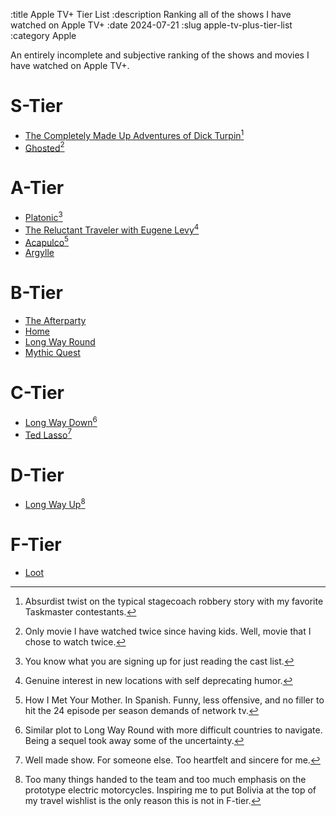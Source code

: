 :title Apple TV+ Tier List
:description Ranking all of the shows I have watched on Apple TV+
:date 2024-07-21
:slug apple-tv-plus-tier-list
:category Apple

An entirely incomplete and subjective ranking of the shows and movies I have watched on Apple TV+.

# S-Tier

- [The Completely Made Up Adventures of Dick Turpin](https://tv.apple.com/us/show/the-completely-made-up-adventures-of-dick-turpin/umc.cmc.37r7vskzmm8hk2pfbzaxlcwzg)[^1]
- [Ghosted](https://tv.apple.com/us/movie/ghosted/umc.cmc.6nodv9rf3ltfk2ar3pfc8hced)[^2]

# A-Tier

- [Platonic](https://tv.apple.com/us/show/platonic/umc.cmc.y7bc18x7co813l8i2tlsyb4l)[^3]
- [The Reluctant Traveler with Eugene Levy](https://tv.apple.com/us/show/the-reluctant-traveler-with-eugene-levy/umc.cmc.237ur6qdup9h826huv7jg25yu)[^4]
- [Acapulco](https://tv.apple.com/us/show/acapulco/umc.cmc.8xrkg9zywke7g6a9ahmvpr3l)[^5]
- [Argylle](https://tv.apple.com/us/movie/argylle/umc.cmc.3qy6j44hfqtekx6fx3yzh9w8i)

# B-Tier
- [The Afterparty](https://tv.apple.com/us/show/the-afterparty/umc.cmc.5wg8cnigwrkfzbdruaufzb6b0)
- [Home](https://tv.apple.com/us/show/home/umc.cmc.5xjrgoblr5l5i1ypamtayuhe9)
- [Long Way Round](https://tv.apple.com/us/show/long-way-round/umc.cmc.13c4zk3hpybm6u0cfk1x0vyi)
- [Mythic Quest](https://tv.apple.com/us/show/mythic-quest/umc.cmc.1nfdfd5zlk05fo1bwwetzldy3)

# C-Tier
- [Long Way Down](https://tv.apple.com/us/show/long-way-down/umc.cmc.cal17ey3zhv2lx3xkzjqjstb)[^6]
- [Ted Lasso](https://tv.apple.com/us/show/ted-lasso/umc.cmc.vtoh0mn0xn7t3c643xqonfzy)[^7]

# D-Tier
- [Long Way Up](https://tv.apple.com/us/show/long-way-up/umc.cmc.1nv0tluok21c2f8549mdjqdnh)[^8]

# F-Tier
- [Loot](https://tv.apple.com/us/show/loot/umc.cmc.5erbujil1mpazuerhr1udnk45)

[^1]: Absurdist twist on the typical stagecoach robbery story with my favorite Taskmaster contestants.
[^2]: Only movie I have watched twice since having kids. Well, movie that I chose to watch twice.
[^3]: You know what you are signing up for just reading the cast list.
[^4]: Genuine interest in new locations with self deprecating humor.
[^5]: How I Met Your Mother. In Spanish. Funny, less offensive, and no filler to hit the 24 episode per season demands of network tv.
[^6]: Similar plot to Long Way Round with more difficult countries to navigate. Being a sequel took away some of the uncertainty.
[^7]: Well made show. For someone else. Too heartfelt and sincere for me.
[^8]: Too many things handed to the team and too much emphasis on the prototype electric motorcycles. Inspiring me to put Bolivia at the top of my travel wishlist is the only reason this is not in F-tier.
